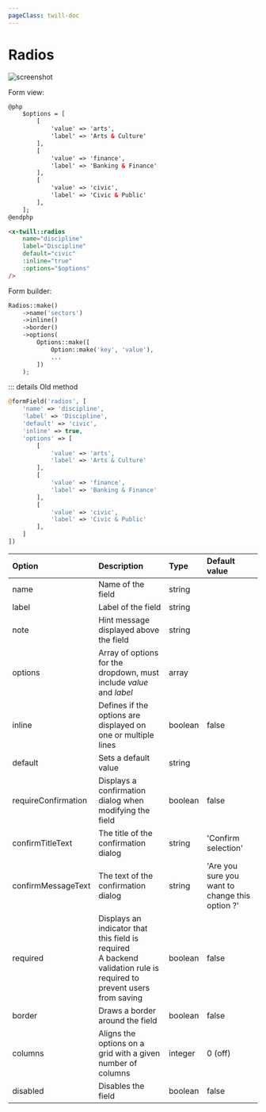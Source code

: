 ```yaml
---
pageClass: twill-doc
---
```


# Radios

![screenshot](/docs/_media/radios.png)

Form view:
```html
@php
    $options = [
        [
            'value' => 'arts',
            'label' => 'Arts & Culture'
        ],
        [
            'value' => 'finance',
            'label' => 'Banking & Finance'
        ],
        [
            'value' => 'civic',
            'label' => 'Civic & Public'
        ],
    ];
@endphp

<x-twill::radios
    name="discipline"
    label="Discipline"
    default="civic"
    :inline="true"
    :options="$options"
/>
```

Form builder:
```php
Radios::make()
    ->name('sectors')
    ->inline()
    ->border()
    ->options(
        Options::make([
            Option::make('key', 'value'),
            ...
        ])
    );
```

::: details Old method
```php
@formField('radios', [
    'name' => 'discipline',
    'label' => 'Discipline',
    'default' => 'civic',
    'inline' => true,
    'options' => [
        [
            'value' => 'arts',
            'label' => 'Arts & Culture'
        ],
        [
            'value' => 'finance',
            'label' => 'Banking & Finance'
        ],
        [
            'value' => 'civic',
            'label' => 'Civic & Public'
        ],
    ]
])
```

| Option              | Description                                                                                                              | Type    | Default value                                   |
|:--------------------|:-------------------------------------------------------------------------------------------------------------------------|:--------|:------------------------------------------------|
| name                | Name of the field                                                                                                        | string  |                                                 |
| label               | Label of the field                                                                                                       | string  |                                                 |
| note                | Hint message displayed above the field                                                                                   | string  |                                                 |
| options             | Array of options for the dropdown, must include _value_ and _label_                                                      | array   |                                                 |
| inline              | Defines if the options are displayed on one or multiple lines                                                            | boolean | false                                           |
| default             | Sets a default value                                                                                                     | string  |                                                 |
| requireConfirmation | Displays a confirmation dialog when modifying the field                                                                  | boolean | false                                           |
| confirmTitleText    | The title of the confirmation dialog                                                                                     | string  | 'Confirm selection'                             |
| confirmMessageText  | The text of the confirmation dialog                                                                                      | string  | 'Are you sure you want to change this option ?' |
| required            | Displays an indicator that this field is required<br/>A backend validation rule is required to prevent users from saving | boolean | false                                           |
| border              | Draws a border around the field                                                                                          | boolean | false                                           |
| columns             | Aligns the options on a grid with a given number of columns                                                              | integer | 0 (off)                                         |
| disabled            | Disables the field                                                                                                       | boolean | false                                           | 
